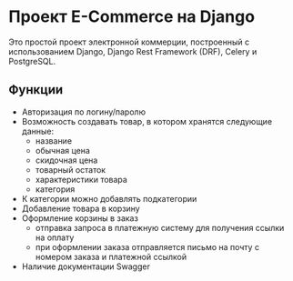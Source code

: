 # Проект E-Commerce на Django

Это простой проект электронной коммерции, построенный с использованием Django, Django Rest Framework (DRF), Celery и PostgreSQL.

## Функции

- Авторизация по логину/паролю
- Возможность создавать товар, в котором хранятся следующие данные:
  - название
  - обычная цена
  - скидочная цена
  - товарный остаток
  - характеристики товара
  - категория
- К категории можно добавлять подкатегории
- Добавление товара в корзину
- Оформление корзины в заказ
  - отправка запроса в платежную систему для получения ссылки на оплату
  - при оформлении заказа отправляется письмо на почту с номером заказа и платежной ссылкой
- Наличие документации Swagger
